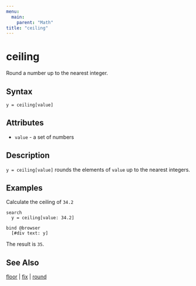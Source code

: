 ```yaml
---
menu:
  main:
    parent: "Math"
title: "ceiling"
---
```


# ceiling

Round a number up to the nearest integer.

## Syntax

```eve
y = ceiling[value]
```

## Attributes

- `value` - a set of numbers

## Description

`y = ceiling[value]` rounds the elements of `value` up to the nearest integers. 

## Examples

Calculate the ceiling of `34.2`

```eve
search
  y = ceiling[value: 34.2]
  
bind @browser
  [#div text: y]
```

The result is `35`.

## See Also

[floor](../floor) | [fix](../fix) | [round](../round)

